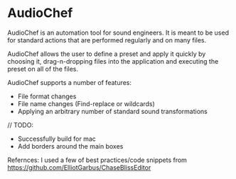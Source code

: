 # AudioChef

AudioChef is an automation tool for sound engineers. It is meant to be used for standard actions that are performed regularly and on many files. 

AudioChef allows the user to define a preset and apply it quickly by choosing it, drag-n-dropping files into the application and executing the preset on all of the files.

AudioChef supports a number of features:
* File format changes
* File name changes (Find-replace or wildcards)
* Applying an arbitrary number of standard sound transformations

// TODO:
* Successfully build for mac
* Add borders around the main boxes

Refernces:
I used a few of best practices/code snippets from https://github.com/ElliotGarbus/ChaseBlissEditor